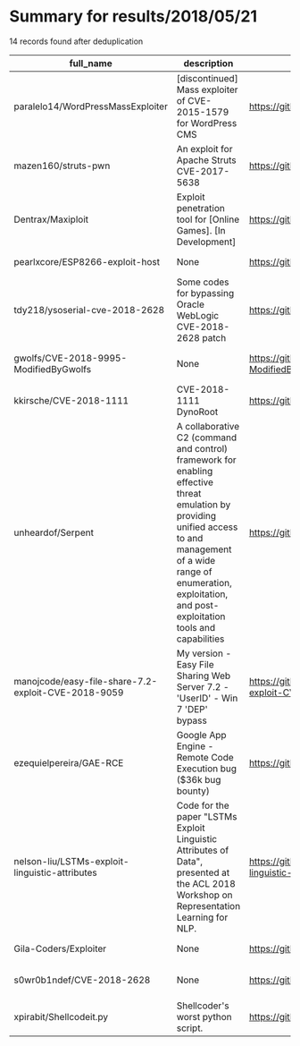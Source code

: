 
# Summary for results/2018/05/21
    
14 records found after deduplication

| full_name | description | html_url | matched_list | matched_count | pushed_at | size | stargazers_count | language | forks_count | vul_ids |
|-----------------------------------------------------|-------------------------------------------------------------------------------------------------------------------------------------------------------------------------------------------------------------------------------------|------------------------------------------------------------------------|----------------------------------|-----------------|---------------------------|--------|--------------------|------------|---------------|-------------------|
| paralelo14/WordPressMassExploiter | [discontinued] Mass exploiter of CVE-2015-1579 for WordPress CMS | https://github.com/paralelo14/WordPressMassExploiter | ['exploit'] | 1 | 2018-05-21 21:20:54+00:00 | 13 | 24 | Python | 17 | ['CVE-2015-1579'] |
| mazen160/struts-pwn | An exploit for Apache Struts CVE-2017-5638 | https://github.com/mazen160/struts-pwn | ['exploit'] | 1 | 2018-05-21 18:33:26+00:00 | 10 | 396 | Python | 146 | ['CVE-2017-5638'] |
| Dentrax/Maxiploit | Exploit penetration tool for [Online Games]. [In Development] | https://github.com/Dentrax/Maxiploit | ['exploit'] | 1 | 2018-05-21 10:53:31+00:00 | 172 | 1 | C# | 1 | [] |
| pearlxcore/ESP8266-exploit-host | None | https://github.com/pearlxcore/ESP8266-exploit-host | ['exploit'] | 1 | 2018-05-21 16:57:08+00:00 | 2328 | 5 | | 0 | [] |
| tdy218/ysoserial-cve-2018-2628 | Some codes for bypassing Oracle WebLogic CVE-2018-2628 patch | https://github.com/tdy218/ysoserial-cve-2018-2628 | ['cve-2'] | 1 | 2018-05-21 09:06:43+00:00 | 48 | 104 | Java | 53 | ['CVE-2018-2628'] |
| gwolfs/CVE-2018-9995-ModifiedByGwolfs | None | https://github.com/gwolfs/CVE-2018-9995-ModifiedByGwolfs | ['cve-2'] | 1 | 2018-05-21 06:35:43+00:00 | 21 | 2 | Shell | 0 | ['CVE-2018-9995'] |
| kkirsche/CVE-2018-1111 | CVE-2018-1111 DynoRoot | https://github.com/kkirsche/CVE-2018-1111 | ['cve-2'] | 1 | 2018-05-21 13:10:48+00:00 | 2067 | 13 | Ruby | 7 | ['CVE-2018-1111'] |
| unheardof/Serpent | A collaborative C2 (command and control) framework for enabling effective threat emulation by providing unified access to and management of a wide range of enumeration, exploitation, and post-exploitation tools and capabilities | https://github.com/unheardof/Serpent | ['exploit'] | 1 | 2018-05-21 23:57:10+00:00 | 21 | 0 | Python | 0 | [] |
| manojcode/easy-file-share-7.2-exploit-CVE-2018-9059 | My version - Easy File Sharing Web Server 7.2 - 'UserID' - Win 7 'DEP' bypass | https://github.com/manojcode/easy-file-share-7.2-exploit-CVE-2018-9059 | ['cve-2', 'exploit'] | 2 | 2018-05-21 06:49:15+00:00 | 8 | 0 | Python | 0 | ['CVE-2018-9059'] |
| ezequielpereira/GAE-RCE | Google App Engine - Remote Code Execution bug ($36k bug bounty) | https://github.com/ezequielpereira/GAE-RCE | ['rce', 'remote code execution'] | 2 | 2018-05-21 10:41:33+00:00 | 5510 | 138 | Java | 19 | [] |
| nelson-liu/LSTMs-exploit-linguistic-attributes | Code for the paper "LSTMs Exploit Linguistic Attributes of Data", presented at the ACL 2018 Workshop on Representation Learning for NLP. | https://github.com/nelson-liu/LSTMs-exploit-linguistic-attributes | ['exploit'] | 1 | 2018-05-21 05:39:26+00:00 | 73 | 3 | Python | 2 | [] |
| Gila-Coders/Exploiter | None | https://github.com/Gila-Coders/Exploiter | ['exploit'] | 1 | 2018-05-21 05:35:14+00:00 | 1 | 0 | Shell | 1 | [] |
| s0wr0b1ndef/CVE-2018-2628 | None | https://github.com/s0wr0b1ndef/CVE-2018-2628 | ['cve-2'] | 1 | 2018-05-21 09:04:57+00:00 | 3 | 2 | Python | 1 | ['CVE-2018-2628'] |
| xpirabit/Shellcodeit.py | Shellcoder's worst python script. | https://github.com/xpirabit/Shellcodeit.py | ['shellcode'] | 1 | 2018-05-21 16:28:00+00:00 | 139 | 0 | Python | 0 | [] |

